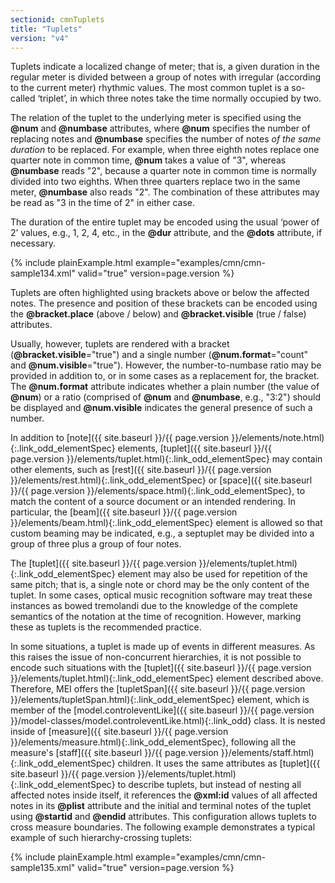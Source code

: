 ```yaml
---
sectionid: cmnTuplets
title: "Tuplets"
version: "v4"
---
```




Tuplets indicate a localized change of meter; that is, a given duration in the regular
meter is divided between a group of notes with irregular (according to the current
meter)
rhythmic values. The most common tuplet is a so-called ‘triplet’, in
which three notes take the time normally occupied by two.

The relation of the tuplet to the underlying meter is specified using the **@num**
and **@numbase** attributes, where **@num** specifies the number of replacing
notes and **@numbase** specifies the number of notes *of the same duration*
to be replaced. For example, when three eighth notes replace one quarter note in common
time, **@num** takes a value of "3", whereas **@numbase** reads "2", because a
quarter note in common time is normally divided into two eighths. When three quarters
replace two in the same meter, **@numbase** also reads "2". The combination of these
attributes may be read as "3 in the time of 2" in either case.

The duration of the entire tuplet may be encoded using the usual ‘power of
2’ values, e.g., 1, 2, 4, etc., in the **@dur** attribute, and the
**@dots** attribute, if necessary.

{% include plainExample.html example="examples/cmn/cmn-sample134.xml" valid="true" version=page.version %}




Tuplets are often highlighted using brackets above or below the affected notes. The
presence and position of these brackets can be encoded using the **@bracket.place**
(above / below) and **@bracket.visible** (true / false) attributes.

Usually, however, tuplets are rendered with a bracket (**@bracket.visible**="true")
and a single number (**@num.format**="count" and **@num.visible**="true").
However, the number-to-numbase ratio may be provided in addition to, or in some cases
as a
replacement for, the bracket. The **@num.format** attribute indicates whether a plain
number (the value of **@num**) or a ratio (comprised of **@num** and
**@numbase**, e.g., "3:2") should be displayed and **@num.visible** indicates
the general presence of such a number. 



In addition to [note]({{ site.baseurl }}/{{ page.version }}/elements/note.html){:.link_odd_elementSpec} elements, [tuplet]({{ site.baseurl }}/{{ page.version }}/elements/tuplet.html){:.link_odd_elementSpec} may
contain other elements, such as [rest]({{ site.baseurl }}/{{ page.version }}/elements/rest.html){:.link_odd_elementSpec} or [space]({{ site.baseurl }}/{{ page.version }}/elements/space.html){:.link_odd_elementSpec},
to match the content of a source document or an intended rendering. In particular,
the [beam]({{ site.baseurl }}/{{ page.version }}/elements/beam.html){:.link_odd_elementSpec} element is allowed so that custom beaming may be indicated, e.g., a
septuplet may be divided into a group of three plus a group of four
notes.



The [tuplet]({{ site.baseurl }}/{{ page.version }}/elements/tuplet.html){:.link_odd_elementSpec} element may also be used for repetition of the same pitch;
that is, a single note or chord may be the only content of the tuplet. In some cases,
optical music recognition software may treat these instances as bowed tremolandi due
to the
knowledge of the complete semantics of the notation at the time of recognition. However,
marking these as tuplets is the recommended practice.


In some situations, a tuplet is made up of events in different measures. As this raises
the
issue of non-concurrent hierarchies, it is not possible to encode such situations
with the
[tuplet]({{ site.baseurl }}/{{ page.version }}/elements/tuplet.html){:.link_odd_elementSpec} element described above. Therefore, MEI offers the [tupletSpan]({{ site.baseurl }}/{{ page.version }}/elements/tupletSpan.html){:.link_odd_elementSpec} element, which is member of the [model.controleventLike]({{ site.baseurl }}/{{ page.version }}/model-classes/model.controleventLike.html){:.link_odd} class. It is nested inside of [measure]({{ site.baseurl }}/{{ page.version }}/elements/measure.html){:.link_odd_elementSpec}, following all the measure's [staff]({{ site.baseurl }}/{{ page.version }}/elements/staff.html){:.link_odd_elementSpec} children. It uses
the same attributes as [tuplet]({{ site.baseurl }}/{{ page.version }}/elements/tuplet.html){:.link_odd_elementSpec} to describe tuplets, but instead of
nesting all affected notes inside itself, it references the **@xml:id** values of all
affected notes in its **@plist** attribute and the initial and terminal notes of the
tuplet using **@startid** and **@endid** attributes. This configuration allows
tuplets to cross measure boundaries. The following example demonstrates a typical
example of
such hierarchy-crossing tuplets:

{% include plainExample.html example="examples/cmn/cmn-sample135.xml" valid="true" version=page.version %}


